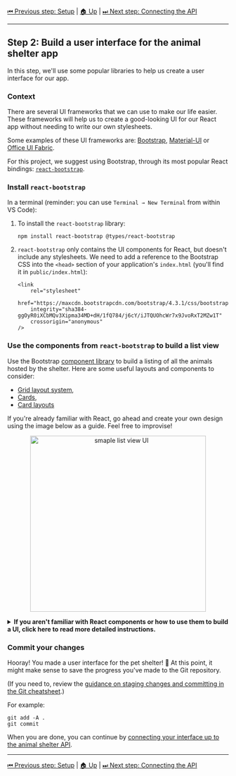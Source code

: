 [⏮ Previous step: Setup](./01-setup.md)&nbsp;|&nbsp;[🏠 Up](./00-index.md)&nbsp;|&nbsp;[⏭ Next step: Connecting the API](./03-connecting-the-api.md)

----

## Step 2: Build a user interface for the animal shelter app

In this step, we'll use some popular libraries to help us create a user interface for our app.

### Context

There are several UI frameworks that we can use to make our life easier.
These frameworks will help us to create a good-looking UI for our React app
without needing to write our own stylesheets.

Some examples of these UI frameworks are: [Bootstrap], [Material-UI] or
[Office UI Fabric].

For this project, we suggest using Bootstrap, through its most popular React
bindings: [`react-bootstrap`].

### Install `react-bootstrap`

In a terminal (reminder: you can use `Terminal → New Terminal` from within VS Code):

1. To install the `react-bootstrap` library:

       npm install react-bootstrap @types/react-bootstrap

2. `react-bootstrap` only contains the UI components for React, but doesn't
   include any stylesheets. We need to add a reference to the Bootstrap CSS into
   the `<head>` section of your application's `index.html` (you'll find it in
   `public/index.html`):

       <link
           rel="stylesheet"
           href="https://maxcdn.bootstrapcdn.com/bootstrap/4.3.1/css/bootstrap.min.css"
           integrity="sha384-ggOyR0iXCbMQv3Xipma34MD+dH/1fQ784/j6cY/iJTQUOhcWr7x9JvoRxT2MZw1T"
           crossorigin="anonymous"
       />

### Use the components from `react-bootstrap` to build a list view

Use the Bootstrap [component library][react-components] to build a listing of
all the animals hosted by the shelter. Here are some useful layouts and
components to consider:

- [Grid layout system](https://react-bootstrap.github.io/layout/grid/),
- [Cards](https://react-bootstrap.github.io/components/cards/),
- [Card layouts](https://react-bootstrap.github.io/components/cards/#card-layout)

If you're already familiar with React, go ahead and create your own design
using the image below as a guide. Feel free to improvise!

<p align="center">
<img src="https://user-images.githubusercontent.com/1350095/56684256-48f43600-66c7-11e9-9e9b-648d118fb76f.jpg" alt="smaple list view UI" width="400"/>
</p>

<details>
<summary><b>If you aren't familiar with React components or how to use them to build a UI,
click here to read more detailed instructions.
</b></summary><br>

### Adding a PetCard component

To visualise the details of a single pet we create a React component to represent the Pet "card".

1. Create a file in the `src\` directory called `PetCard.tsx`.

2. You can create a simple React component within this file that might look like this:

   ```tsx
   import React, { Component } from 'react';

   class PetCard extends Component {
     render() {
         return <div>I'm a pet card!</div>;
     }
   }

   export default PetCard;
   ```

3. Make the `render()` method do something a bit more interesting! For
   example, instead of returning a `<div>` with some text in, you could use the
   [`react-bootstrap`] `Card` component to represent one of our furry friends.

   Check out the [documentation for the `Card` component first][bst-cards].
   Note that you'll need to add imports for the components you use! (VS Code
   can help with this: try pressing `Ctrl + .` with the cursor on a component
   with a squiggly underline.)

   Your result might look like:

    ```tsx
    return (
      <Card style={{ width: '18rem' }}>
        <Card.Img variant="top" src={"https://source.unsplash.com/collection/212527/200x200/?sig=" + Math.floor(Math.random() * 100)} />
        <Card.Body>
          <Card.Title>{this.props.pet.name}</Card.Title>
          <Card.Text>{this.props.pet.description}</Card.Text>
          <Button variant="primary">Adopt</Button>
        </Card.Body>
      </Card>
    );
    ```

4. You'll also need to define the properties ("props") passed into the
   `PetCard` component. Update the start of your PetCard component to include a
   definition of the expected structure of a Pet, and the properties that will
   be passed into the component:

   ```tsx
   ...
   interface Pet {
     readonly id: string,
     name: string,
     description: string,
   }

   type Props = {
     pet: Pet
   };

   class PetCard extends Component<Props> {
     ...
   ```

### Create a grid layout in the main page

In the main page of our application (`src\App.tsx`), we'll replace the boilerplate from `create-react-app` with our own grid layout to display multiple pets.

1. First of all, as we are not yet fetching the list of pets from the
   backend, let's create some data for fake pets so that we can test our
   layout. In `src\App.tsx`, after the imports but before `const App`, add
   something like the following:

   ```tsx
   var mockedPets = [
     { id: "1", name: "Berty", description: "Has a good nose for truffles" },
     { id: "2", name: "Argo", description: "A superhero (of the dog world)" },
     { id: "3", name: "Fred", description: "Has opinions about sausages" },
   ];
   ```

2. To create a grid view of the animals in the shelter, we can use some of
   the components Bootstrap offers such as `Container`, `Row` and `Col`. See
   [`react-bootstrap`'s grid docs][bst-grid] for more information.

   Here's one way you could choose to lay out the pets. This code replaces
   the code in the block under `const App: React.FC = () => {`:

   ```tsx
   return (
     <Container>
       <Row>
       <Col>
         <CardColumns>
         {
           mockedPets.map((pet) => <PetCard key={pet.id} pet={pet} />)
         }
         </CardColumns>
       </Col>
       </Row>
     </Container>
   );
   ```

   (Don't forget: VS Code can help you add imports for the components you
   use. Press `Ctrl + .` with the cursor on a component with a squiggly
   underline.)

3. Check your browser. Hopefully at this point you should be able to see a
   list of pets laid out nicely on your main page.
</details>

### Commit your changes

Hooray! You made a user interface for the pet shelter! 🥳 At this point, it
might make sense to save the progress you've made to the Git repository.

(If you need to, review the [guidance on staging changes and committing in the
Git cheatsheet](../git-cheatsheet.md#commit).)

For example:

    git add -A .
    git commit

When you are done, you can continue by [connecting your interface up to the
animal shelter API](./03-connecting-the-api.md).

[Bootstrap]: https://getbootstrap.com/
[`react-bootstrap`]: https://react-bootstrap.github.io/
[Material-UI]: https://material-ui.com/
[Office UI Fabric]: https://developer.microsoft.com/en-us/fabric
[bst-cards]: https://react-bootstrap.github.io/components/cards/
[bst-grid]: https://react-bootstrap.github.io/layout/grid/
[react-components]: https://reactjs.org/docs/components-and-props.html

----

[⏮ Previous step: Setup](./01-setup.md)&nbsp;|&nbsp;[🏠 Up](./00-index.md)&nbsp;|&nbsp;[⏭ Next step: Connecting the API](./03-connecting-the-api.md)